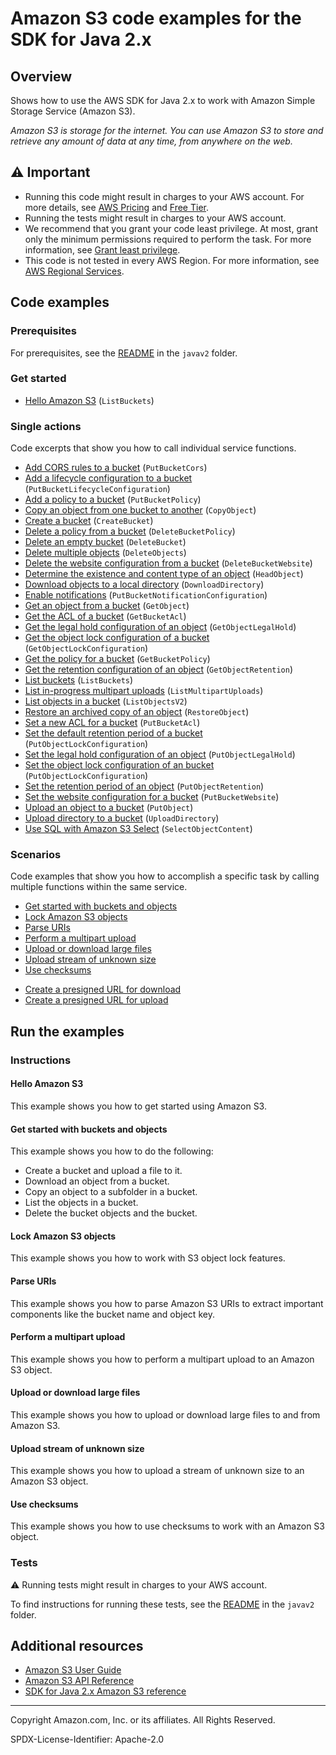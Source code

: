 # Amazon S3 code examples for the SDK for Java 2.x

## Overview

Shows how to use the AWS SDK for Java 2.x to work with Amazon Simple Storage Service (Amazon S3).

<!--custom.overview.start-->
<!--custom.overview.end-->

_Amazon S3 is storage for the internet. You can use Amazon S3 to store and retrieve any amount of data at any time, from anywhere on the web._

## ⚠ Important

* Running this code might result in charges to your AWS account. For more details, see [AWS Pricing](https://aws.amazon.com/pricing/) and [Free Tier](https://aws.amazon.com/free/).
* Running the tests might result in charges to your AWS account.
* We recommend that you grant your code least privilege. At most, grant only the minimum permissions required to perform the task. For more information, see [Grant least privilege](https://docs.aws.amazon.com/IAM/latest/UserGuide/best-practices.html#grant-least-privilege).
* This code is not tested in every AWS Region. For more information, see [AWS Regional Services](https://aws.amazon.com/about-aws/global-infrastructure/regional-product-services).

<!--custom.important.start-->
<!--custom.important.end-->

## Code examples

### Prerequisites

For prerequisites, see the [README](../../README.md#Prerequisites) in the `javav2` folder.


<!--custom.prerequisites.start-->
<!--custom.prerequisites.end-->

### Get started

- [Hello Amazon S3](src/main/java/com/example/s3/HelloS3.java#L6) (`ListBuckets`)


### Single actions

Code excerpts that show you how to call individual service functions.

- [Add CORS rules to a bucket](src/main/java/com/example/s3/S3Cors.java#L6) (`PutBucketCors`)
- [Add a lifecycle configuration to a bucket](src/main/java/com/example/s3/LifecycleConfiguration.java#L6) (`PutBucketLifecycleConfiguration`)
- [Add a policy to a bucket](src/main/java/com/example/s3/SetBucketPolicy.java#L6) (`PutBucketPolicy`)
- [Copy an object from one bucket to another](src/main/java/com/example/s3/CopyObject.java#L6) (`CopyObject`)
- [Create a bucket](src/main/java/com/example/s3/CreateBucket.java#L6) (`CreateBucket`)
- [Delete a policy from a bucket](src/main/java/com/example/s3/DeleteBucketPolicy.java#L6) (`DeleteBucketPolicy`)
- [Delete an empty bucket](src/main/java/com/example/s3/S3BucketOps.java#L79) (`DeleteBucket`)
- [Delete multiple objects](src/main/java/com/example/s3/DeleteMultiObjects.java#L6) (`DeleteObjects`)
- [Delete the website configuration from a bucket](src/main/java/com/example/s3/DeleteWebsiteConfiguration.java#L6) (`DeleteBucketWebsite`)
- [Determine the existence and content type of an object](src/main/java/com/example/s3/GetObjectContentType.java#L6) (`HeadObject`)
- [Download objects to a local directory](src/main/java/com/example/s3/transfermanager/DownloadToDirectory.java#L6) (`DownloadDirectory`)
- [Enable notifications](src/main/java/com/example/s3/SetBucketEventBridgeNotification.java#L6) (`PutBucketNotificationConfiguration`)
- [Get an object from a bucket](src/main/java/com/example/s3/GetObjectData.java#L6) (`GetObject`)
- [Get the ACL of a bucket](src/main/java/com/example/s3/GetAcl.java#L6) (`GetBucketAcl`)
- [Get the legal hold configuration of an object](src/main/java/com/example/s3/lockscenario/S3LockActions.java#L94) (`GetObjectLegalHold`)
- [Get the object lock configuration of a bucket](src/main/java/com/example/s3/lockscenario/S3LockActions.java#L345) (`GetObjectLockConfiguration`)
- [Get the policy for a bucket](src/main/java/com/example/s3/GetBucketPolicy.java#L6) (`GetBucketPolicy`)
- [Get the retention configuration of an object](src/main/java/com/example/s3/lockscenario/S3LockActions.java#L309) (`GetObjectRetention`)
- [List buckets](src/main/java/com/example/s3/ListBuckets.java#L6) (`ListBuckets`)
- [List in-progress multipart uploads](src/main/java/com/example/s3/ListMultipartUploads.java#L6) (`ListMultipartUploads`)
- [List objects in a bucket](src/main/java/com/example/s3/ListObjects.java#L6) (`ListObjectsV2`)
- [Restore an archived copy of an object](src/main/java/com/example/s3/RestoreObject.java#L6) (`RestoreObject`)
- [Set a new ACL for a bucket](src/main/java/com/example/s3/SetAcl.java#L6) (`PutBucketAcl`)
- [Set the default retention period of a bucket](src/main/java/com/example/s3/lockscenario/S3LockActions.java#L168) (`PutObjectLockConfiguration`)
- [Set the legal hold configuration of an object](src/main/java/com/example/s3/lockscenario/S3LockActions.java#L255) (`PutObjectLegalHold`)
- [Set the object lock configuration of an bucket](src/main/java/com/example/s3/lockscenario/S3LockActions.java#L206) (`PutObjectLockConfiguration`)
- [Set the retention period of an object](src/main/java/com/example/s3/lockscenario/S3LockActions.java#L61) (`PutObjectRetention`)
- [Set the website configuration for a bucket](src/main/java/com/example/s3/SetWebsiteConfiguration.java#L6) (`PutBucketWebsite`)
- [Upload an object to a bucket](src/main/java/com/example/s3/PutObject.java#L6) (`PutObject`)
- [Upload directory to a bucket](src/main/java/com/example/s3/transfermanager/UploadADirectory.java#L6) (`UploadDirectory`)
- [Use SQL with Amazon S3 Select](src/main/java/com/example/s3/async/SelectObjectContentExample.java#L5) (`SelectObjectContent`)

### Scenarios

Code examples that show you how to accomplish a specific task by calling multiple
functions within the same service.

- [Get started with buckets and objects](src/main/java/com/example/s3/S3Scenario.java)
- [Lock Amazon S3 objects](src/main/java/com/example/s3/lockscenario/S3ObjectLockWorkflow.java)
- [Parse URIs](src/main/java/com/example/s3/ParseUri.java)
- [Perform a multipart upload](src/main/java/com/example/s3/PerformMultiPartUpload.java)
- [Upload or download large files](src/main/java/com/example/s3/transfermanager/DownloadToDirectory.java)
- [Upload stream of unknown size](src/main/java/com/example/s3/async/PutObjectFromStreamAsync.java)
- [Use checksums](src/main/java/com/example/s3/BasicOpsWithChecksums.java)


<!--custom.examples.start-->
- [Create a presigned URL for download](s3/src/main/java/com/example/s3/GeneratePresignedGetUrlAndRetrieve.java)
- [Create a presigned URL for upload](s3/src/main/java/com/example/s3/GeneratePresignedUrlAndPutFileWithMetadata.java)
<!--custom.examples.end-->

## Run the examples

### Instructions


<!--custom.instructions.start-->
<!--custom.instructions.end-->

#### Hello Amazon S3

This example shows you how to get started using Amazon S3.



#### Get started with buckets and objects

This example shows you how to do the following:

- Create a bucket and upload a file to it.
- Download an object from a bucket.
- Copy an object to a subfolder in a bucket.
- List the objects in a bucket.
- Delete the bucket objects and the bucket.

<!--custom.scenario_prereqs.s3_Scenario_GettingStarted.start-->
<!--custom.scenario_prereqs.s3_Scenario_GettingStarted.end-->


<!--custom.scenarios.s3_Scenario_GettingStarted.start-->
<!--custom.scenarios.s3_Scenario_GettingStarted.end-->

#### Lock Amazon S3 objects

This example shows you how to work with S3 object lock features.


<!--custom.scenario_prereqs.s3_Scenario_ObjectLock.start-->
<!--custom.scenario_prereqs.s3_Scenario_ObjectLock.end-->


<!--custom.scenarios.s3_Scenario_ObjectLock.start-->
<!--custom.scenarios.s3_Scenario_ObjectLock.end-->

#### Parse URIs

This example shows you how to parse Amazon S3 URIs to extract important components like the bucket name and object key.


<!--custom.scenario_prereqs.s3_Scenario_URIParsing.start-->
<!--custom.scenario_prereqs.s3_Scenario_URIParsing.end-->


<!--custom.scenarios.s3_Scenario_URIParsing.start-->
<!--custom.scenarios.s3_Scenario_URIParsing.end-->

#### Perform a multipart upload

This example shows you how to perform a multipart upload to an Amazon S3 object.


<!--custom.scenario_prereqs.s3_Scenario_MultipartUpload.start-->
<!--custom.scenario_prereqs.s3_Scenario_MultipartUpload.end-->


<!--custom.scenarios.s3_Scenario_MultipartUpload.start-->
<!--custom.scenarios.s3_Scenario_MultipartUpload.end-->

#### Upload or download large files

This example shows you how to upload or download large files to and from Amazon S3.


<!--custom.scenario_prereqs.s3_Scenario_UsingLargeFiles.start-->
<!--custom.scenario_prereqs.s3_Scenario_UsingLargeFiles.end-->


<!--custom.scenarios.s3_Scenario_UsingLargeFiles.start-->
<!--custom.scenarios.s3_Scenario_UsingLargeFiles.end-->

#### Upload stream of unknown size

This example shows you how to upload a stream of unknown size to an Amazon S3 object.


<!--custom.scenario_prereqs.s3_Scenario_UploadStream.start-->
<!--custom.scenario_prereqs.s3_Scenario_UploadStream.end-->


<!--custom.scenarios.s3_Scenario_UploadStream.start-->
<!--custom.scenarios.s3_Scenario_UploadStream.end-->

#### Use checksums

This example shows you how to use checksums to work with an Amazon S3 object.


<!--custom.scenario_prereqs.s3_Scenario_UseChecksums.start-->
<!--custom.scenario_prereqs.s3_Scenario_UseChecksums.end-->


<!--custom.scenarios.s3_Scenario_UseChecksums.start-->
<!--custom.scenarios.s3_Scenario_UseChecksums.end-->

### Tests

⚠ Running tests might result in charges to your AWS account.


To find instructions for running these tests, see the [README](../../README.md#Tests)
in the `javav2` folder.



<!--custom.tests.start-->
<!--custom.tests.end-->

## Additional resources

- [Amazon S3 User Guide](https://docs.aws.amazon.com/AmazonS3/latest/userguide/Welcome.html)
- [Amazon S3 API Reference](https://docs.aws.amazon.com/AmazonS3/latest/API/Welcome.html)
- [SDK for Java 2.x Amazon S3 reference](https://sdk.amazonaws.com/java/api/latest/software/amazon/awssdk/services/s3/package-summary.html)

<!--custom.resources.start-->
<!--custom.resources.end-->

---

Copyright Amazon.com, Inc. or its affiliates. All Rights Reserved.

SPDX-License-Identifier: Apache-2.0